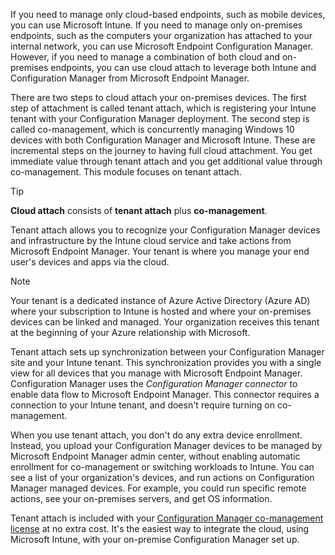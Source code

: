 If you need to manage only cloud-based endpoints, such as mobile devices, you can use Microsoft Intune. If you need to manage only on-premises endpoints, such as the computers your organization has attached to your internal network, you can use Microsoft Endpoint Configuration Manager. However, if you need to manage a combination of both cloud and on-premises endpoints, you can use cloud attach to leverage both Intune and Configuration Manager from Microsoft Endpoint Manager.

There are two steps to cloud attach your on-premises devices. The first step of attachment is called tenant attach, which is registering your Intune tenant with your Configuration Manager deployment. The second step is called co-management, which is concurrently managing Windows 10 devices with both Configuration Manager and Microsoft Intune. These are incremental steps on the journey to having full cloud attachment. You get immediate value through tenant attach and you get additional value through co-management. This module focuses on tenant attach.

> [!TIP]
> **Cloud attach** consists of **tenant attach** plus **co-management**.

Tenant attach allows you to recognize your Configuration Manager devices and infrastructure by the Intune cloud service and take actions from Microsoft Endpoint Manager. Your tenant is where you manage your end user's devices and apps via the cloud.

> [!NOTE]
> Your tenant is a dedicated instance of Azure Active Directory (Azure AD) where your subscription to Intune is hosted and where your on-premises devices can be linked and managed. Your organization receives this tenant at the beginning of your Azure relationship with Microsoft.

Tenant attach sets up synchronization between your Configuration Manager site and your Intune tenant. This synchronization provides you with a single view for all devices that you manage with Microsoft Endpoint Manager. Configuration Manager uses the *Configuration Manager connector* to enable data flow to Microsoft Endpoint Manager. This connector requires a connection to your Intune tenant, and doesn't require turning on co-management.

When you use tenant attach, you don't do any extra device enrollment. Instead, you upload your Configuration Manager devices to be managed by Microsoft Endpoint Manager admin center, without enabling automatic enrollment for co-management or switching workloads to Intune. You can see a list of your organization's devices, and run actions on Configuration Manager managed devices. For example, you could run specific remote actions, see your on-premises servers, and get OS information.

Tenant attach is included with your [Configuration Manager co-management license](/mem/configmgr/core/understand/product-and-licensing-faq.md) at no extra cost. It's the easiest way to integrate the cloud, using Microsoft Intune, with your on-premise Configuration Manager set up.

